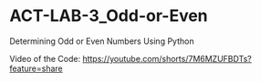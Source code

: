 # ACT-LAB-3_Odd-or-Even
Determining Odd or Even Numbers Using Python

Video of the Code:
https://youtube.com/shorts/7M6MZUFBDTs?feature=share
